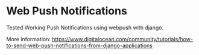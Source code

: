 # Web Push Notifications

Tested Working Push Notifications using webpush with django.

More information:
https://www.digitalocean.com/community/tutorials/how-to-send-web-push-notifications-from-django-applications

